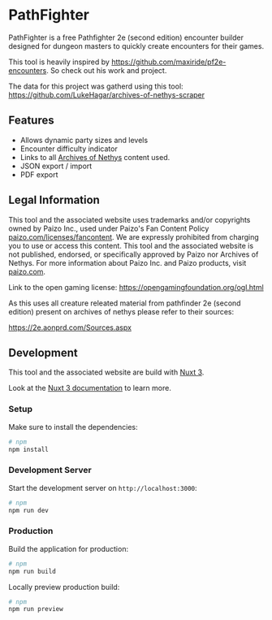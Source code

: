 # PathFighter

PathFighter is a free Pathfighter 2e (second edition) encounter builder designed for dungeon masters to quickly create encounters for their games.

This tool is heavily inspired by https://github.com/maxiride/pf2e-encounters. So check out his work and project.

The data for this project was gatherd using this tool:
https://github.com/LukeHagar/archives-of-nethys-scraper

## Features

- Allows dynamic party sizes and levels
- Encounter difficulty indicator
- Links to all [Archives of Nethys](https://2e.aonprd.com) content used.
- JSON export / import 
- PDF export

## Legal Information

This tool and the associated website uses trademarks and/or copyrights owned by Paizo Inc., used under Paizo's Fan Content Policy [paizo.com/licenses/fancontent]([https://paizo.com/licenses/fancontent]). We are expressly prohibited from charging you to use or access this content. This tool and the associated website is not published, endorsed, or specifically approved by Paizo nor Archives of Nethys. For more information about Paizo Inc. and Paizo products, visit [paizo.com](https://paizo.com).

Link to the open gaming license:
https://opengamingfoundation.org/ogl.html

As this uses all creature releated material from pathfinder 2e (second edition) present on archives of nethys please refer to their sources:

https://2e.aonprd.com/Sources.aspx


## Development

This tool and the associated website are build with [Nuxt 3](https://nuxt.com).

Look at the [Nuxt 3 documentation](https://nuxt.com/docs/getting-started/introduction) to learn more.

### Setup

Make sure to install the dependencies:

```bash
# npm
npm install
```

### Development Server

Start the development server on `http://localhost:3000`:

```bash
# npm
npm run dev
```

### Production

Build the application for production:

```bash
# npm
npm run build
```

Locally preview production build:

```bash
# npm
npm run preview
```
